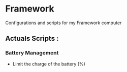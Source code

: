 # Framework
Configurations and scripts for my Framework computer
## Actuals Scripts :
### Battery Management
- Limit the charge of the battery (%)

